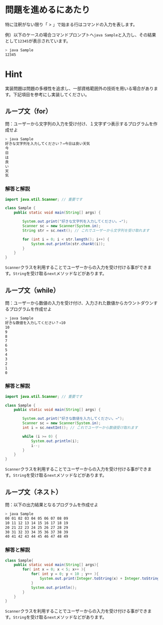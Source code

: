 # 問題を進めるにあたり
特に注釈がない限り「 > 」で始まる行はコマンドの入力を表します。

例）以下のケースの場合コマンドプロンプトへ`java Sample`と入力し、その結果として`12345`が表示されています。

```bash
> java Sample
12345
```

# Hint
実装問題は問題の多様性を追求し、一部資格範囲外の技術を用いる場合があります。下記項目を参考にし実装してください。

## ループ文（for）
問：ユーザーから文字列の入力を受け付け、１文字ずつ表示するプログラムを作成せよ

```bash
> java Sample
好きな文字列を入力してください？→今日は良い天気
今
日
は
良
い
天
気
```

### 解答と解説

```java
import java.util.Scanner; // 重要です

class Sample {
	public static void main(String[] args) {

		System.out.print("好きな文字列を入力してください。→");
		Scanner sc = new Scanner(System.in);
		String str = sc.next(); // これでユーザーから文字列を受け取れます

		for (int i = 0; i < str.length(); i++) {
			System.out.println(str.charAt(i));
		}
	}
}
```

`Scanner`クラスを利用することでユーザーからの入力を受け付ける事ができます。`String`を受け取る`next`メソッドなどがあります。

## ループ文（while）
問：ユーザーから数値の入力を受け付け、入力された数値からカウントダウンするプログラムを作成せよ

```bash
> java Sample
好きな数値を入力してください？→10
10
9
8
7
6
5
4
3
2
1
0
```

### 解答と解説

```java
import java.util.Scanner; // 重要です

class Sample {
	public static void main(String[] args) {

		System.out.print("好きな数値を入力してください。→");
		Scanner sc = new Scanner(System.in);
		int i = sc.nextInt(); // これでユーザーから数値受け取れます

		while (i >= 0) {
			System.out.println(i);
			i--;
		}
	}
}
```

`Scanner`クラスを利用することでユーザーからの入力を受け付ける事ができます。`String`を受け取る`next`メソッドなどがあります。

## ループ文（ネスト）
問：以下の出力結果となるプログラムを作成せよ

```bash
> java Sample
00 01 02 03 04 05 06 07 08 09
10 11 12 13 14 15 16 17 18 19
20 21 22 23 24 25 26 27 28 29
30 31 32 33 34 35 36 37 38 39
40 41 42 43 44 45 46 47 48 49
```

### 解答と解説

```java
class Sample{
	public static void main(String[] args){
		for( int x = 0; x < 5; x++ ){
			for( int y = 0; y < 10 ; y++ ){
				System.out.print(Integer.toString(x) + Integer.toString(y) + " ");;
			}
			System.out.println();
		}
	}
}
```

`Scanner`クラスを利用することでユーザーからの入力を受け付ける事ができます。`String`を受け取る`next`メソッドなどがあります。



